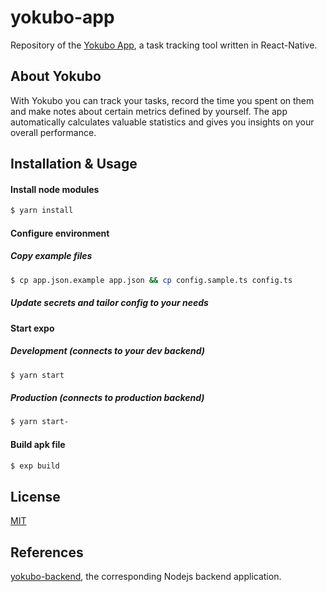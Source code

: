 # yokubo-app

Repository of the [Yokubo App](https://play.google.com/store/apps/details?id=org.yokubo.app), a task tracking tool written in React-Native.

## About Yokubo

With Yokubo you can track your tasks, record the time you spent on them and make notes about certain metrics defined by yourself. The app automatically calculates valuable statistics and gives you insights on your overall performance.

## Installation & Usage

#### Install node modules

```sh
$ yarn install
```

#### Configure environment

##### Copy example files 

```sh
$ cp app.json.example app.json && cp config.sample.ts config.ts
```
##### Update secrets and tailor config to your needs 

#### Start expo

##### Development (connects to your dev backend)

```sh
$ yarn start
```

##### Production (connects to production backend)

```sh
$ yarn start-
```

#### Build apk file

```sh
$ exp build
```

## License

[MIT](https://choosealicense.com/licenses/mit/)

 ## References

[yokubo-backend](https://github.com/yokubo-app), the corresponding Nodejs backend application.

